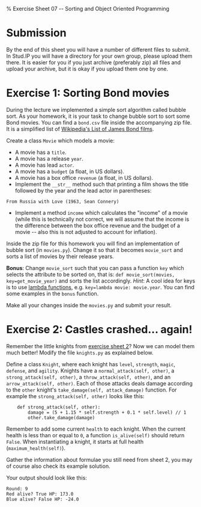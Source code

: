 % Exercise Sheet 07 -- Sorting and Object Oriented Programming

# Submission

By the end of this sheet you will have a number of different files to submit.
In Stud.IP you will have a directory for your own group, please upload them
there. It is easier for you if you just archive (preferably zip) all files and
upload your archive, but it is okay if you upload them one by one.


# Exercise 1: Sorting Bond movies

During the lecture we implemented a simple sort algorithm called bubble sort.
As your homework, it is your task to change bubble sort to sort some Bond movies.
You can find a `bond.csv` file inside the accompanying zip file. It is
a simplified list of [Wikipedia's List of James Bond
films](https://en.wikipedia.org/wiki/List_of_James_Bond_films#Box_office_and_budget).

Create a class `Movie` which models a movie:

- A movie has a `title`.
- A movie has a release `year`.
- A movie has lead `actor`.
- A movie has a `budget` (a float, in US dollars).
- A movie has a box office `revenue` (a float, in US dollars).
- Implement the `__str__` method such that printing a film shows the title
  followed by the year and the lead actor in parentheses:
```{ .changelog }
From Russia with Love (1963, Sean Connery)
```
- Implement a method `income` which calculates the "income" of a movie (while
  this is technically not correct, we will assume that the income is the
  difference between the box office revenue and the budget of a movie -- also
  this is not adjusted to account for inflation).

Inside the zip file for this homework you will find an implementation of bubble
sort (in `movies.py`). Change it so that it becomes `movie_sort` and sorts
a list of movies by their release years.

**Bonus**: Change `movie_sort` such that you can pass a function `key` which
selects the attribute to be sorted on, that is: `def movie_sort(movies,
key=get_movie_year)` and sorts the list accordingly. *Hint*: A cool idea for keys
is to use [lambda
functions](https://docs.python.org/3/reference/expressions.html#lambda), e.g.
`key=lambda movie: movie.year`. You can find some examples in the `bonus`
function.

Make all your changes inside the `movies.py` and submit your result.


# Exercise 2: Castles crashed... again!

Remember the little knights from [exercise sheet
2](https://shoeffner.github.io/monty/files/BPP-02_VariablesAssignmentsFunctions-Sheet.pdf)?
Now we can model them much better! Modify the file `knights.py` as explained below.

Define a class `Knight`, where each knight has `level`, `strength`, `magic`,
`defense`, and `agility`. Knights have a `normal_attack(self, other)`,
a `strong_attack(self, other)`, a `throw_attack(self, other)`, and an
`arrow_attack(self, other)`. Each of those attacks deals damage according to
the `other` knight's `take_damage(self, attack_damage)` function. For
example the `strong_attack(self, other)` looks like this:

```{ .python }
    def strong_attack(self, other):
        damage = (5 + 1.15 * self.strength + 0.1 * self.level) // 1
        other.take_damage(damage)
```

Remember to add some current `health` to each knight. When the current health is
less than or equal to `0`, a function `is_alive(self)` should return `False`.
When instantiating a knight, it starts at full health (`maximum_health(self)`).

Gather the information about formulae you still need from sheet 2, you may of
course also check its example solution.

Your output should look like this:

```{ .changelog }
Round: 9
Red alive? True HP: 173.0
Blue alive? False HP: -24.0
```

